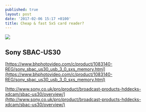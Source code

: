 ```yaml
---
published: true
layout: post
date: '2017-02-06 15:17 +0100'
title: Cheap & fast SxS card reader?
---
```

![](http://nutshellrentals.tv/wp-content/uploads/2012/11/sxs-card-reader-595x340-590x340.jpg)

## Sony SBAC-US30

[https://www.bhphotovideo.com/c/product/1083140-REG/sony_sbac_us30_usb_3_0_sxs_memory.html](https://www.bhphotovideo.com/c/product/1083140-REG/sony_sbac_us30_usb_3_0_sxs_memory.html)

[http://www.sony.co.uk/pro/product/broadcast-products-hddecks-xdcam/sbac-us30/overview/](http://www.sony.co.uk/pro/product/broadcast-products-hddecks-xdcam/sbac-us30/overview/)  

